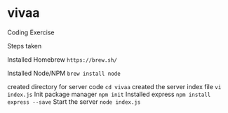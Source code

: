# vivaa
Coding Exercise

Steps taken

Installed Homebrew
`https://brew.sh/`

Installed Node/NPM
`brew install node`

created directory for server code
`cd vivaa`
created the server index file
`vi index.js`
Init package manager
`npm init`
Installed express 
`npm install express --save`
Start the server
`node index.js`